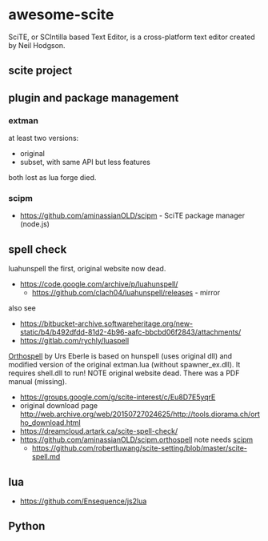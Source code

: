 # awesome-scite

SciTE, or SCIntilla based Text Editor, is a cross-platform text editor created by Neil Hodgson.


## scite project

## plugin and package management

### extman

at least two versions:

  * original
  * subset, with same API but less features

both lost as lua forge died.

### scipm

  * https://github.com/aminassianOLD/scipm - SciTE package manager (node.js)

## spell check

luahunspell the first, original website now dead.

  * https://code.google.com/archive/p/luahunspell/
      * https://github.com/clach04/luahunspell/releases - mirror

also see
  * https://bitbucket-archive.softwareheritage.org/new-static/b4/b492dfdd-81d2-4b96-aafc-bbcbd06f2843/attachments/
  * https://gitlab.com/rychly/luaspell


[Orthospell](http://web.archive.org/web/20161010154412/http://tools.diorama.ch/orthospell.html) by Urs Eberle is based on hunspell (uses original dll) and modified version of the original extman.lua (without spawner_ex.dll). It requires shell.dll to run! NOTE original website dead. There was a PDF manual (missing).

  * https://groups.google.com/g/scite-interest/c/Eu8D7E5yqrE
  * original download page http://web.archive.org/web/20150727024625/http://tools.diorama.ch/ortho_download.html
  * https://dreamcloud.artark.ca/scite-spell-check/
  * https://github.com/aminassianOLD/scipm.orthospell note needs [scipm](https://github.com/clach04/awesome-scite/blob/main/README.md#scipm)
      * https://github.com/robertluwang/scite-setting/blob/master/scite-spell.md

## lua

  * https://github.com/Ensequence/js2lua

## Python

